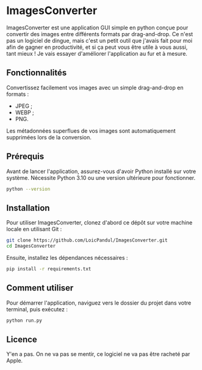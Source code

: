 # ImagesConverter

ImagesConverter est une application GUI simple en python conçue pour convertir des images entre différents formats par drag-and-drop. Ce n'est pas un logiciel de dingue, mais c'est un petit outil que j'avais fait pour moi afin de gagner en productivité, et si ça peut vous être utile à vous aussi, tant mieux ! Je vais essayer d'améliorer l'application au fur et à mesure.

## Fonctionnalités

Convertissez facilement vos images avec un simple drag-and-drop en formats :
- JPEG ;
- WEBP ;
- PNG.

Les métadonnées superflues de vos images sont automatiquement supprimées lors de la conversion.

## Prérequis

Avant de lancer l'application, assurez-vous d'avoir Python installé sur votre système. Nécessite Python 3.10 ou une version ultérieure pour fonctionner.

```bash
python --version
```

## Installation

Pour utiliser ImagesConverter, clonez d'abord ce dépôt sur votre machine locale en utilisant Git :

```bash
git clone https://github.com/LoicPandul/ImagesConverter.git
cd ImagesConverter
```

Ensuite, installez les dépendances nécessaires :

```bash
pip install -r requirements.txt
```

## Comment utiliser

Pour démarrer l'application, naviguez vers le dossier du projet dans votre terminal, puis exécutez :

```bash
python run.py
```

## Licence

Y'en a pas. On ne va pas se mentir, ce logiciel ne va pas être racheté par Apple.